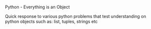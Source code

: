 Python - Everything is an Object

Quick response to various python problems that test understanding on python objects such as: list, tuples, strings etc